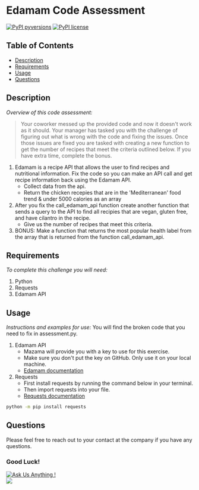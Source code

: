 # Edamam Code Assessment

[![PyPI pyversions](https://img.shields.io/pypi/pyversions/ansicolortags.svg)](https://pypi.python.org/pypi/ansicolortags/)
[![PyPI license](https://img.shields.io/pypi/l/ansicolortags.svg)](https://pypi.python.org/pypi/ansicolortags/)

## Table of Contents
* [Description](#description)
* [Requirements](#requirements)
* [Usage](#usage)
* [Questions](#questions)

## Description 
*Overview of this code assessment:* 
> Your coworker messed up the provided code and now it doesn't work as it should. Your manager has tasked you with the challenge of figuring out what is wrong with the code and fixing the issues. Once those issues are fixed you are tasked with creating a new function to get the number of recipes that meet the criteria outlined below. If you have extra time, complete the bonus.
 1. Edamam is a recipe API that allows the user to find recipes and nutritional information. Fix the code so you can make an API call and get recipe information back using the Edamam API.
    - Collect data from the api.
    - Return the chicken recepies that are in the 'Mediterranean' food trend & under 5000 calories as an array
 2. After you fix the call_edamam_api function create another function that sends a query to the API to find all recipies that are vegan, gluten free, and have cilantro in the recipe.
    - Give us the number of recipes that meet this criteria. 
 3. BONUS: Make a function that returns the most popular health label from the array that is returned from the function call_edamam_api.
 
## Requirements
*To complete this challenge you will need:*
1. Python
2. Requests
3. Edamam API

## Usage
*Instructions and examples for use:* 
You will find the broken code that you need to fix in assessment.py. 
1. Edamam API 
    - Mazama will provide you with a key to use for this exercise. 
    - Make sure you don't put the key on GitHub. Only use it on your local machine. 
    - <a href="https://developer.edamam.com/edamam-docs-recipe-api">Edamam documentation</a>
2. Requests 
    - First install requests by running the command below in your terminal.  
    - Then import requests into your file.
    - <a href="https://pypi.org/project/requests/">Requests documentation</a>

```bash
python -m pip install requests
```

## Questions  

Please feel free to reach out to your contact at the company if you have any questions. 
### Good Luck!
[![Ask Us Anything !](https://img.shields.io/badge/Ask%20me-anything-1abc9c.svg)](mailto:developers@mazamamedia.com)<br>
![](https://github.com/jglovier/gifs/blob/gh-pages/thumbs-up/chuck-norris.gif?raw=true)
